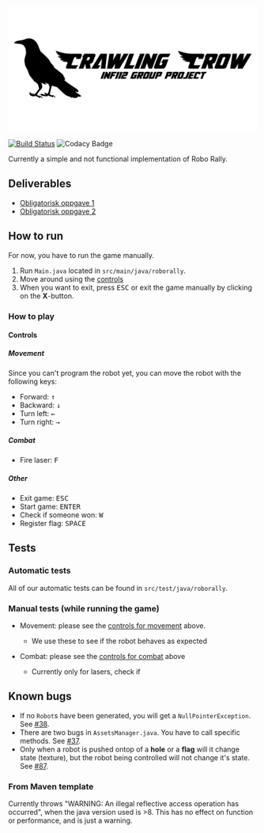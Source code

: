 ![Crawling crow logo](assets/logo.png)

[![Build Status](https://travis-ci.com/inf112-v20/crawling-crow.svg?branch=master)](https://travis-ci.com/inf112-v20/crawling-crow) ![Codacy Badge](https://api.codacy.com/project/badge/Grade/1ef3b79326324c30a5b5b61d5addef5b)

Currently a simple and not functional implementation of Robo Rally.

## Deliverables
-   [Obligatorisk oppgave 1](Deliverables/ObligatoriskOppgave1.md)
-   [Obligatorisk oppgave 2](Deliverables/ObligatoriskOppgave2.md)

## How to run
For now, you have to run the game manually.

1.  Run `Main.java` located in `src/main/java/roborally`.
2.  Move around using the [controls](#controls)
3.  When you want to exit, press <kbd>ESC</kbd> or exit the game manually by clicking on the **X**-button.

### How to play
#### Controls
##### Movement
Since you can't program the robot yet, you can move the robot with the following keys:

-   Forward: <kbd>&#8593;</kbd>
-   Backward: <kbd>&#8595;</kbd>
-   Turn left: <kbd>&#8592;</kbd>
-   Turn right: <kbd>&#8594;</kbd>

##### Combat
-   Fire laser: <kbd>F</kbd>

##### Other
-   Exit game: <kbd>ESC</kbd>
-   Start game: <kbd>ENTER</kbd>
-   Check if someone won: <kbd>W</kbd>
-   Register flag: <kbd>SPACE</kbd>

## Tests
### Automatic tests
All of our automatic tests can be found in `src/test/java/roborally`.

### Manual tests (while running the game)
-   Movement: please see the [controls for movement](#movement) above.
    -   We use these to see if the robot behaves as expected

-   Combat: please see the [controls for combat](#combat) above
    -   Currently only for lasers, check if

## Known bugs
-   If no `Robot`s have been generated, you will get a `NullPointerException`. See [#38](/../../issues/38).
-   There are two bugs in `AssetsManager.java`. You have to call specific methods. See [#37](https://github.com/inf112-v20/crawling-crow/issues/37).
-   Only when a robot is pushed ontop of a **hole** or a **flag** will it change state (texture), but the robot being controlled will not change it's state. See [#87](https://github.com/inf112-v20/crawling-crow/issues/87).

### From Maven template
Currently throws "WARNING: An illegal reflective access operation has occurred", 
when the java version used is >8. This has no effect on function or performance, and is just a warning.
